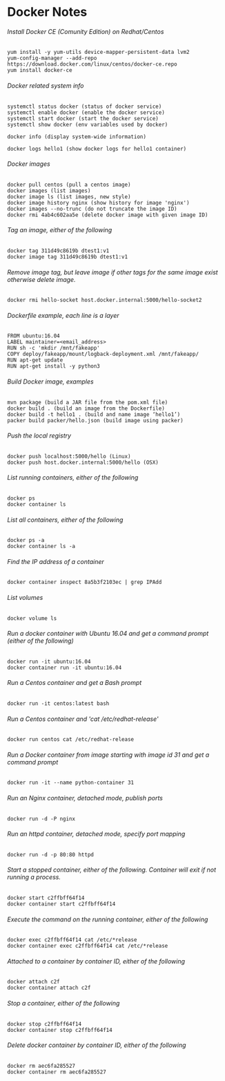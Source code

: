 # Docker Notes

###### Install Docker CE (Comunity Edition) on Redhat/Centos
```
yum install -y yum-utils device-mapper-persistent-data lvm2
yum-config-manager --add-repo https://download.docker.com/linux/centos/docker-ce.repo
yum install docker-ce
```

###### Docker related system info
```
systemctl status docker (status of docker service)
systemctl enable docker (enable the docker service)
systemctl start docker (start the docker service)
systemctl show docker (env variables used by docker)
```

```
docker info (display system-wide information)
```

```
docker logs hello1 (show docker logs for hello1 container)
```

###### Docker images
```
docker pull centos (pull a centos image)
docker images (list images)
docker image ls (list images, new style)
docker image history nginx (show history for image 'nginx')
docker images --no-trunc (do not truncate the image ID)
docker rmi 4ab4c602aa5e (delete docker image with given image ID)
```

###### Tag an image, either of the following
```
docker tag 311d49c8619b dtest1:v1
docker image tag 311d49c8619b dtest1:v1
```

###### Remove image tag, but leave image if other tags for the same image exist otherwise delete image.
```
docker rmi hello-socket host.docker.internal:5000/hello-socket2
```

###### Dockerfile example, each line is a layer
```
FROM ubuntu:16.04
LABEL maintainer=<email_address>
RUN sh -c 'mkdir /mnt/fakeapp'
COPY deploy/fakeapp/mount/logback-deployment.xml /mnt/fakeapp/
RUN apt-get update
RUN apt-get install -y python3
```

###### Build Docker image, examples
```
mvn package (build a JAR file from the pom.xml file)
docker build . (build an image from the Dockerfile)
docker build -t hello1 . (build and name image ‘hello1’)
packer build packer/hello.json (build image using packer)
```

###### Push the local registry
```
docker push localhost:5000/hello (Linux)
docker push host.docker.internal:5000/hello (OSX)
```

###### List running containers, either of the following
```
docker ps
docker container ls
```

###### List all containers, either of the following
```
docker ps -a
docker container ls -a
```

###### Find the IP address of a container
```
docker container inspect 8a5b3f2103ec | grep IPAdd
```

###### List volumes
```
docker volume ls
```

###### Run a docker container with Ubuntu 16.04 and get a command prompt (either of the following)
```
docker run -it ubuntu:16.04
docker container run -it ubuntu:16.04
```

###### Run a Centos container and get a Bash prompt
```
docker run -it centos:latest bash
```

###### Run a Centos container and 'cat /etc/redhat-release'
```
docker run centos cat /etc/redhat-release
```

###### Run a Docker container from image starting with image id 31 and get a command prompt
```
docker run -it --name python-container 31
```

###### Run an Nginx container, detached mode, publish ports
```
docker run -d -P nginx
```

###### Run an httpd container, detached mode, specify port mapping
```
docker run -d -p 80:80 httpd
```

###### Start a stopped container, either of the following.  Container will exit if not running a process.
```
docker start c2ffbff64f14
docker container start c2ffbff64f14
```

###### Execute the command on the running container, either of the following
```
docker exec c2ffbff64f14 cat /etc/*release
docker container exec c2ffbff64f14 cat /etc/*release
```

###### Attached to a container by container ID, either of the following
```
docker attach c2f
docker container attach c2f
```

###### Stop a container, either of the following
```
docker stop c2ffbff64f14
docker container stop c2ffbff64f14
```

###### Delete docker container by container ID, either of the following
```
docker rm aec6fa285527
docker container rm aec6fa285527
```
